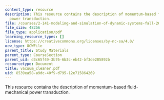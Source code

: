 ```yaml
---
content_type: resource
description: This resource contains the description of momentum-based fluid-mechanical
  power transduction.
file: /courses/2-141-modeling-and-simulation-of-dynamic-systems-fall-2006/8539ea58a9dc40f9d79512e715864269_vacuum_cleaner.pdf
file_size: 48256
file_type: application/pdf
learning_resource_types: []
license: https://creativecommons.org/licenses/by-nc-sa/4.0/
ocw_type: OCWFile
parent_title: Study Materials
parent_type: CourseSection
parent_uid: d3c65f49-3b76-6b3c-eb42-bf3de285892b
resourcetype: Document
title: vacuum_cleaner.pdf
uid: 8539ea58-a9dc-40f9-d795-12e715864269
---
```

This resource contains the description of momentum-based fluid-mechanical power transduction.